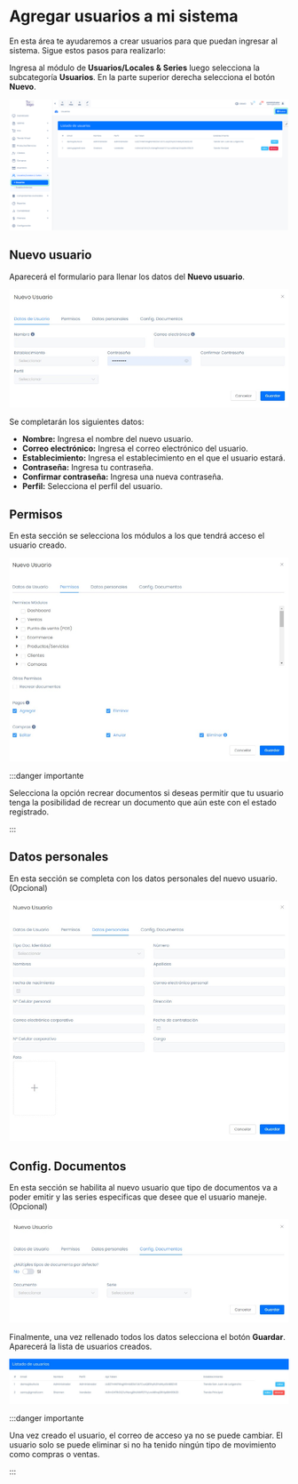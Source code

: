 # Agregar usuarios a mi sistema

En esta área te ayudaremos a crear usuarios para que puedan ingresar al sistema. Sigue estos pasos para realizarlo:

Ingresa al módulo de **Usuarios/Locales & Series** luego selecciona la subcategoría **Usuarios**. En la parte superior derecha selecciona el botón **Nuevo**.

![alt text](img/usuario1.jpg)

## Nuevo usuario

Aparecerá el formulario para llenar los datos del **Nuevo usuario**.

![alt text](img/usuario2.jpg)

Se completarán los siguientes datos:

* **Nombre:** Ingresa el nombre del nuevo usuario.
* **Correo electrónico:** Ingresa el correo electrónico del usuario.
* **Establecimiento:** Ingresa el establecimiento en el que el usuario estará.
* **Contraseña:** Ingresa tu contraseña.
* **Confirmar contraseña:** Ingresa una nueva contraseña.
* **Perfil:** Selecciona el perfil del usuario.

## Permisos

En esta sección se selecciona los módulos a los que tendrá acceso el usuario creado.

![alt text](img/usuario3.jpg)

:::danger importante

Selecciona la opción recrear documentos si deseas permitir que tu usuario tenga la posibilidad de recrear un documento que aún este con el estado registrado.

:::

## Datos personales

En esta sección se completa con los datos personales del nuevo usuario. (Opcional)

![alt text](img/usuario4.jpg)

## Config. Documentos

En esta sección se habilita al nuevo usuario que tipo de documentos va a poder emitir y las series especificas que desee que el usuario maneje. (Opcional)

![alt text](img/usuario5.jpg)

Finalmente, una vez rellenado todos los datos selecciona el botón **Guardar**. Aparecerá la lista de usuarios creados.

![alt text](img/listadeusuarios.jpg)

:::danger importante

Una vez creado el usuario, el correo de acceso ya no se puede cambiar. El usuario solo se puede eliminar si no ha tenido ningún tipo de movimiento como compras o ventas.

:::

